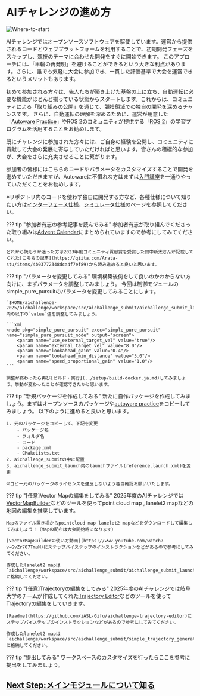 # AIチャレンジの進め方

![Where-to-start](./images/where-to-start.drawio.svg)

AIチャレンジではオープンソースソフトウェアを駆使しています。運営から提供されるコードとウェブプラットフォームを利用することで、初期開発フェーズをスキップし、競技のテーマに合わせた開発をすぐに開始できます。
このアプローチには、「車輪の再発明」を避けることができるという大きな利点があります。さらに、誰でも気軽に大会に参加でき、一貫した評価基準で大会を運営できるというメリットもあります。

初めて参加される方々は、先人たちが築き上げた基盤の上に立ち、自動運転に必要な機能がほとんど揃っている状態からスタートします。これからは、コミュニティによる「取り組みの公開」を通じて、競技領域での独自の開発を深めるチャンスです。
さらに、自動運転の理解を深めるために、運営が用意した「[Autoware Practice](../course/index.ja.md)」やROS 2のコミュニティが提供する「[ROS 2](https://docs.ros.org/en/humble/Tutorials.html)」の学習プログラムを活用することをお勧めします。

既にチャレンジに参加された方々には、ご自身の経験を公開し、コミュニティに貢献して大会の発展に寄与していただければと思います。皆さんの積極的な参加が、大会をさらに充実させることに繋がります。

<!-- ※AIチャレンジで開発する上でベースとなるソースコードは[大会用リポジトリ](https://github.com/AutomotiveAIChallenge/aichallenge-2025/tree/main/aichallenge/workspace/src/aichallenge_submit)内で提供されています。 -->

参加者の皆様にはこちらのコードやパラメータをカスタマイズすることで開発を進めていただきますが、Autowareに不慣れな方はまずは[入門講座](../course/index.ja.md)を一通りやっていただくことをお勧めします。

※リポジトリ内のコードを使わず独自に開発する方など、各種仕様について知りたい方は[インターフェース仕様](../specifications/interface.ja.md)、[シミュレータ仕様](../specifications/simulator.ja.md)のページを参照してください。

??? tip "参加者有志の参考記事を読んでみる"
    参加者有志が取り組んでくださった取り組みは[Advent Calendar](https://qiita.com/advent-calendar/2023/jidounten-ai)にまとめられていますので参考にしてみてください。

    どれから読もうか迷った方は2023年度コミュニティ貢献賞を受賞した田中新太さんが記載してくれた[こちらの記事](https://qiita.com/Arata-stu/items/4b03772348dca4f7ef89)から読み進めると良いと思います。

??? tip "パラメータを変更してみる"
    環境構築後何をして良いのかわからない方向けに、まずパラメータを調整してみましょう。
    今回は制御モジュールのsimple_pure_pursuitのパラメータを変更してみることにします。

    `$HOME/aichallenge-2025/aichallenge/workspace/src/aichallenge_submit/aichallenge_submit_launch/launch/reference.launch.xml`内の以下の`value`値を調整してみましょう。

    ```xml
    <node pkg="simple_pure_pursuit" exec="simple_pure_pursuit" name="simple_pure_pursuit_node" output="screen">
        <param name="use_external_target_vel" value="true"/>
        <param name="external_target_vel" value="8.0"/>
        <param name="lookahead_gain" value="0.4"/>
        <param name="lookahead_min_distance" value="5.0"/>
        <param name="speed_proportional_gain" value="1.0"/>
    ```

    調整が終わったら再び[ビルド・実行](../setup/build-docker.ja.md)してみましょう。挙動が変わったことが確認できたかと思います。

??? tip "新規パッケージを作成してみる"
    新たに自作パッケージを作成してみましょう。まずはオープンソースのパッケージや[autoware practice](https://github.com/AutomotiveAIChallenge/autoware-practice)をコピーしてみましょう。
    以下のように進めると良いと思います。

    1. 元のパッケージをコピーして、下記を変更
        - パッケージ名
        - フォルダ名
        - コード
        - package.xml
        - CMakeLists.txt
    2. aichallenge_submitの中に配置
    3. aichallenge_submit_launch内のlaunchファイル(reference.launch.xml)を変更

    ※コピー元のパッケージのライセンスを違反しないよう各自確認お願いいたします。

??? tip "[任意]Vector Mapの編集をしてみる"
    2025年度のAIチャレンジでは[VectorMapBuilder](https://tools.tier4.jp/feature/vector_map_builder_ll2/)などのツールを使ってpoint cloud map , lanelet2 mapなどの地図の編集を推奨しています。

    Mapのファイル置き場からpointcloud map lanelet2 mapなどをダウンロードして編集してみましょう！（Mapの配布は大会開始時になります）

    [VectorMapBuilderの使い方動画](https://www.youtube.com/watch?v=GvZr707TmuM)にステップバイステップのインストラクションなどがあるので参考にしてみてください。

    作成したlanelet2 mapは`aichallenge/workspace/src/aichallenge_submit/aichallenge_submit_launch/map`に格納してください。

??? tip "[任意]Trajectoryの編集をしてみる"
    2025年度のAIチャレンジでは岐阜大学のチームが作成してくれた[Trajectory Editor](https://github.com/AutomotiveAIChallenge/aichallenge-trajectory-editor)などのツールを使ってTrajectoryの編集をしていきます。

    [Readme](https://github.com/iASL-Gifu/aichallenge-trajectory-editor)にステップバイステップのインストラクションなどがあるので参考にしてみてください。

    作成したlanelet2 mapは`aichallenge/workspace/src/aichallenge_submit/simple_trajectory_generator/data`に格納してください。

??? tip "提出してみる"
    ワークスペースのカスタマイズを行ったら[ここ](../preliminaries/submission.ja.md)を参考に提出をしてみましょう。

## [Next Step:メインモジュールについて知る](./main-module.ja.md)
